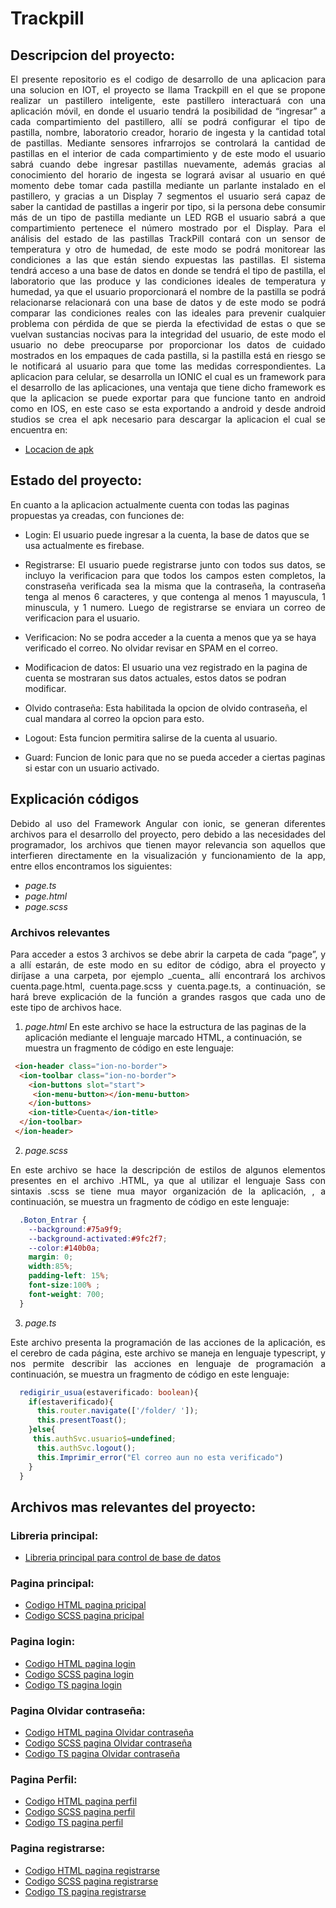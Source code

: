 # Trackpill

## Descripcion del proyecto:

<p align="justify"> El presente repositorio es el codigo de desarrollo de una aplicacion para una solucion en IOT, el proyecto se llama Trackpill en el que
se propone realizar un pastillero inteligente, este pastillero
interactuará con una aplicación móvil, en donde el usuario tendrá la posibilidad de “ingresar” a cada compartimiento del
pastillero, allí se podrá configurar el tipo de pastilla, nombre, laboratorio creador, horario de ingesta y la cantidad total de
pastillas. Mediante sensores infrarrojos se controlará la cantidad de pastillas en el interior de cada compartimiento y de este
modo el usuario sabrá cuando debe ingresar pastillas nuevamente, además gracias al conocimiento del horario de ingesta se
logrará avisar al usuario en qué momento debe tomar cada pastilla mediante un parlante instalado en el pastillero, y gracias a
un Display 7 segmentos el usuario será capaz de saber la cantidad de pastillas a ingerir por tipo, si la persona debe consumir
más de un tipo de pastilla mediante un LED RGB el usuario sabrá a que compartimiento pertenece el número mostrado por el
Display. Para el análisis del estado de las pastillas TrackPill contará con un sensor de temperatura y otro de humedad, de este
modo se podrá monitorear las condiciones a las que están siendo expuestas las pastillas. El sistema tendrá acceso a una base de
datos en donde se tendrá el tipo de pastilla, el laboratorio que las produce y las condiciones ideales de temperatura y humedad,
ya que el usuario proporcionará el nombre de la pastilla se podrá relacionarse relacionará con una base de datos y de este modo
se podrá comparar las condiciones reales con las ideales para prevenir cualquier problema con pérdida de que se pierda la
efectividad de estas o que se vuelvan sustancias nocivas para la integridad del usuario, de este modo el usuario no debe
preocuparse por proporcionar los datos de cuidado mostrados en los empaques de cada pastilla, si la pastilla está en riesgo se
le notificará al usuario para que tome las medidas correspondientes. La aplicacion para celular, se desarrolla un IONIC el cual es
un framework para el desarrollo de las aplicaciones, una ventaja que tiene dicho framework es que la aplicacion se puede exportar
para que funcione tanto en android como en IOS, en este caso se esta exportando a android y desde android studios se crea el apk necesario 
para descargar la aplicacion el cual se encuentra en: </p>

- [Locacion de apk](android/app/build/outputs/apk/debug)

## Estado del proyecto:

En cuanto a la aplicacion actualmente cuenta con todas las paginas propuestas ya creadas, con funciones de:
- Login: El usuario puede ingresar a la cuenta, la base de datos que se usa actualmente es firebase.

- <p align="justify"> Registrarse: El usuario puede registrarse junto con todos sus datos, se incluyo la verificacion para que todos los campos esten completos, la constraseña verificada sea la misma que la contraseña, la contraseña tenga al menos 6 caracteres, y que contenga al menos 1 mayuscula,  1 minuscula, y 1 numero. Luego de registrarse se enviara un correo de verificacion para el usuario. </p>

- Verificacion: No se podra acceder a la cuenta a menos que ya se haya verificado el correo. No olvidar revisar en SPAM en el correo.

- Modificacion de datos: El usuario una vez registrado en la pagina de cuenta se mostraran sus datos actuales, estos datos se podran modificar.
- Olvido contraseña: Esta habilitada la opcion de olvido contraseña, el cual mandara al correo la opcion para esto.

- Logout: Esta funcion permitira salirse de la cuenta al usuario.

- Guard: Funcion de Ionic para que no se pueda acceder a ciertas paginas si estar con un usuario activado.

## Explicación códigos 
<p align="justify"> Debido al uso del Framework Angular con ionic, se generan diferentes archivos para el desarrollo del proyecto, pero debido a las necesidades del programador, los archivos que tienen mayor relevancia son aquellos que interfieren directamente en la visualización y funcionamiento de la app, entre ellos encontramos los siguientes: </p>

* _*page.ts*_
* _*page.html*_
* _*page.scss*_

### Archivos relevantes 
<p align="justify"> Para acceder a estos 3 archivos se debe abrir la carpeta de cada “page”, y a allí estarán, de este modo en su editor de código, abra el proyecto y diríjase a una carpeta, por ejemplo _cuenta_ allí encontrará los archivos cuenta.page.html, cuenta.page.scss y cuenta.page.ts, a continuación, se hará breve explicación de la función a grandes rasgos que cada uno de este tipo de archivos hace. </p>

1. _*page.html*_
En este archivo se hace la estructura de las paginas de la aplicación mediante el lenguaje marcado HTML, a continuación, se muestra un fragmento de código en este lenguaje:
```HTML
 <ion-header class="ion-no-border">
  <ion-toolbar class="ion-no-border">
    <ion-buttons slot="start">
     <ion-menu-button></ion-menu-button>
    </ion-buttons>
    <ion-title>Cuenta</ion-title>
  </ion-toolbar>
 </ion-header>
```
2. _*page.scss*_
<p align="justify"> En este archivo se hace la descripción de estilos de algunos elementos presentes en el archivo .HTML, ya que al utilizar el lenguaje Sass con sintaxis .scss se tiene mua mayor organización de la aplicación, , a continuación, se muestra un fragmento de código en este lenguaje: </p>

```scss
  .Boton_Entrar {
    --background:#75a9f9;
    --background-activated:#9fc2f7;
    --color:#140b0a;
    margin: 0;
    width:85%;
    padding-left: 15%;
    font-size:100% ;
    font-weight: 700;
  }
```

3. _*page.ts*_
<p align="justify">  Este archivo presenta la programación de las acciones de la aplicación, es el cerebro de cada página, este archivo se maneja en lenguaje typescript, y nos permite describir las acciones en lenguaje de programación a continuación, se muestra un fragmento de código en este lenguaje: </p>

```Typescript
  redigirir_usua(estaverificado: boolean){
    if(estaverificado){
      this.router.navigate(['/folder/ ']);
      this.presentToast();
    }else{
     this.authSvc.usuario$=undefined;
      this.authSvc.logout();
      this.Imprimir_error("El correo aun no esta verificado")
    }
  }
```
## Archivos mas relevantes del proyecto:
### Libreria principal:
- [Libreria principal para control de base de datos](src/app/services/auth.service.ts)

### Pagina principal:
- [Codigo HTML pagina pricipal](src/app/folder/folder.page.html)
- [Codigo SCSS pagina pricipal](src/app/folder/folder.page.scss)

### Pagina login:
- [Codigo HTML pagina login](src/app/cuenta/cuenta.page.html)
- [Codigo SCSS pagina login](src/app/cuenta/cuenta.page.scss)
- [Codigo TS pagina login](src/app/cuenta/cuenta.page.ts)

### Pagina Olvidar contraseña:
- [Codigo HTML pagina Olvidar contraseña](src/app/olvido-contra/olvido-contra.page.html)
- [Codigo SCSS pagina Olvidar contraseña](src/app/olvido-contra/olvido-contra.page.scss)
- [Codigo TS pagina Olvidar contraseña](src/app/olvido-contra/olvido-contra.page.ts)

### Pagina Perfil:
- [Codigo HTML pagina perfil](src/app/perfil/perfil.page.html)
- [Codigo SCSS pagina perfil](src/app/perfil/perfil.page.scss)
- [Codigo TS pagina perfil](src/app/perfil/perfil.page.ts)

### Pagina registrarse:
- [Codigo HTML pagina registrarse](src/app/registrarse/registrarse.page.html)
- [Codigo SCSS pagina registrarse](src/app/registrarse/registrarse.page.scss)
- [Codigo TS pagina registrarse](src/app/registrarse/registrarse.page.ts)

